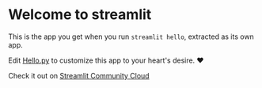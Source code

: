 # Welcome to streamlit

This is the app you get when you run `streamlit hello`, extracted as its own app.

Edit [Hello.py](./harry_potter_query_bot.py) to customize this app to your heart's desire. ❤️

Check it out on [Streamlit Community Cloud](https://st-hello-app.streamlit.app/)
